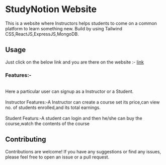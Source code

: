 # StudyNotion Website

This is a website where Instructors helps students to come on a common platform to learn something new. Build by using Tailwind CSS,ReactJS,ExpressJS,MongoDB.

## Usage

Just click on the below link and you are there on the website :- <a href="study-notion-frontend-mocha.vercel.app">link</a>

### Features:-
<br>
Here a particular user can signup as a Instructor or a Student.<br>
<br>
Instructor Features:-A Instructor can create a course set its price,can view no. of students enrolled,and its total earnings.<br>
<br>
Student Featurs:-A student can login and then he/she can buy the course,watch the contents of the course 

## Contributing

Contributions are welcome! If you have any suggestions or find any issues, please feel free to open an issue or a pull request.
